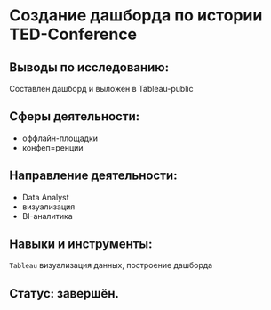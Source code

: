 # Создание дашборда по истории TED-Conference

## Выводы по исследованию:

Составлен дашборд и выложен в Tableau-public

## Сферы деятельности:
- оффлайн-площадки
- конфеп=ренции
## Направление деятельности:
- Data Analyst
- визуализация
- BI-аналитика
## Навыки и инструменты:
`Tableau` визуализация данных, построение дашборда
## Статус: завершён.